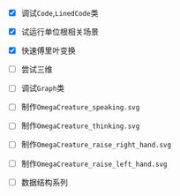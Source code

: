 - [x] 调试`Code`,`LinedCode`类
- [x] 试运行单位根相关场景
- [x] 快速傅里叶变换
- [ ] 尝试三维
- [ ] 调试`Graph`类

- [ ] 制作`OmegaCreature_speaking.svg`
- [ ] 制作`OmegaCreature_thinking.svg`
- [ ] 制作`OmegaCreature_raise_right_hand.svg`
- [ ] 制作`OmegaCreature_raise_left_hand.svg`
- [ ] 数据结构系列